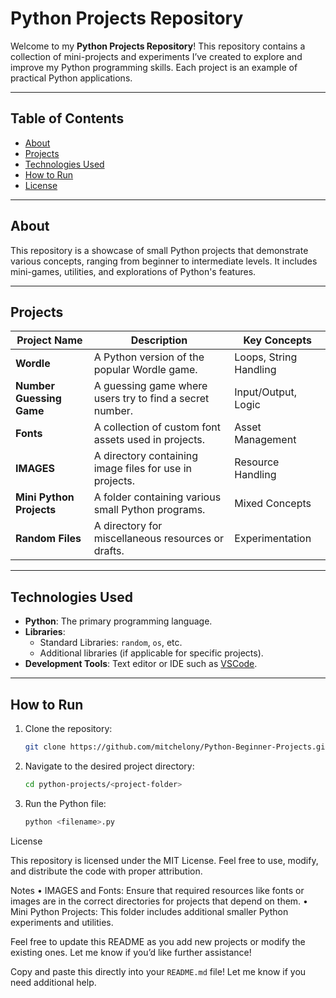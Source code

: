 # Python Projects Repository

Welcome to my **Python Projects Repository**! This repository contains a collection of mini-projects and experiments I’ve created to explore and improve my Python programming skills. Each project is an example of practical Python applications.

---

## Table of Contents

- [About](#about)
- [Projects](#projects)
- [Technologies Used](#technologies-used)
- [How to Run](#how-to-run)
- [License](#license)

---

## About

This repository is a showcase of small Python projects that demonstrate various concepts, ranging from beginner to intermediate levels. It includes mini-games, utilities, and explorations of Python's features.  

---

## Projects

| Project Name               | Description                                            | Key Concepts            |
|----------------------------|--------------------------------------------------------|-------------------------|
| **Wordle**                 | A Python version of the popular Wordle game.          | Loops, String Handling  |
| **Number Guessing Game**   | A guessing game where users try to find a secret number. | Input/Output, Logic     |
| **Fonts**                  | A collection of custom font assets used in projects.  | Asset Management        |
| **IMAGES**                 | A directory containing image files for use in projects. | Resource Handling       |
| **Mini Python Projects**   | A folder containing various small Python programs.    | Mixed Concepts          |
| **Random Files**           | A directory for miscellaneous resources or drafts.    | Experimentation         |

---

## Technologies Used

- **Python**: The primary programming language.
- **Libraries**: 
  - Standard Libraries: `random`, `os`, etc.
  - Additional libraries (if applicable for specific projects).
- **Development Tools**: Text editor or IDE such as [VSCode](https://code.visualstudio.com/).

---

## How to Run

1. Clone the repository:
   ```bash
   git clone https://github.com/mitchelony/Python-Beginner-Projects.git

2.	Navigate to the desired project directory:
    ```bash
    cd python-projects/<project-folder>


3.	Run the Python file:
    ```bash
    python <filename>.py

License

This repository is licensed under the MIT License. Feel free to use, modify, and distribute the code with proper attribution.

Notes
	•	IMAGES and Fonts: Ensure that required resources like fonts or images are in the correct directories for projects that depend on them.
	•	Mini Python Projects: This folder includes additional smaller Python experiments and utilities.

Feel free to update this README as you add new projects or modify the existing ones. Let me know if you’d like further assistance!

Copy and paste this directly into your `README.md` file! Let me know if you need additional help.